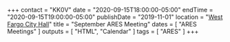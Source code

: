 +++
contact = "KK0V"
date = "2020-09-15T18:00:00-05:00"
endTime = "2020-09-15T19:00:00-05:00"
publishDate = "2019-11-01"
location = "[West Fargo City Hall](/places/west-fargo-city-hall/)"
title = "September ARES Meeting"
dates = [ "ARES Meetings" ]
outputs = [ "HTML", "Calendar" ]
tags = [ "ARES" ]
+++
